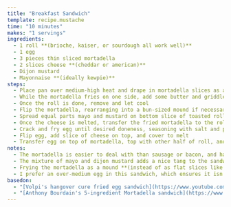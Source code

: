 ```yaml
---
title: "Breakfast Sandwich"
template: recipe.mustache
time: "10 minutes"
makes: "1 servings"
ingredients:
  - 1 roll **(brioche, kaiser, or sourdough all work well)**
  - 1 egg
  - 3 pieces thin sliced mortadella
  - 2 slices cheese **(cheddar or american)**
  - Dijon mustard
  - Mayonnaise **(ideally kewpie)**
steps:
  - Place pan over medium-high heat and drape in mortadella slices as a mound in the pan
  - While the mortadella fries on one side, add some butter and griddle the roll on the other
  - Once the roll is done, remove and let cool
  - Flip the mortadella, rearranging into a bun-sized mound if necessary, and top with a slice of cheese
  - Spread equal parts mayo and mustard on bottom slice of toasted roll once cool
  - Once the cheese is melted, transfer the fried mortadella to the roll
  - Crack and fry egg until desired doneness, seasoning with salt and pepper
  - Flip egg, add slice of cheese on top, and cover to melt
  - Transfer egg on top of mortadella, top with other half of roll, and serve immediately
notes:
  - The mortadella is easier to deal with than sausage or bacon, and has a better accompanying flavor than either in my opinion
  - The mixture of mayo and dijon mustard adds a nice tang to the sandwich, cutting through the richness of the rest of the sandwich
  - Frying the mortadella as a mound **(instead of as flat slices like you would bacon)** gives a nice textural contrast, with charred crispy bits at the edges, but a more hammy consistency in the center
  - I prefer an over-medium egg in this sandwich, which ensures it isn't too messy, but still has a nice jammy yolk component.
basedon:
  - "[Volpi's hangover cure fried egg sandwich](https://www.youtube.com/watch?v=6kYC3UEfGSg)"
  - "[Anthony Bourdain's 5-ingredient Mortadella sandwich](https://www.tastingtable.com/1506382/five-ingredient-anthony-bourdain-mortadella-sandwich/)"
---
```

